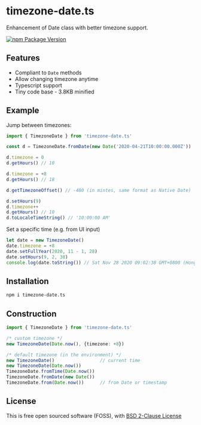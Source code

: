 # timezone-date.ts
Enhancement of Date class with better timezone support.

[![npm Package Version](https://img.shields.io/npm/v/timezone-date.ts.svg?maxAge=3600)](https://www.npmjs.com/package/timezone-date.ts)

## Features
- Compliant to `Date` methods
- Allow changing timezone anytime
- Typescript support
- Tiny code base - 3.8KB minified

## Example
Jump between timezones:
```typescript
import { TimezoneDate } from 'timezone-date.ts'

const d = TimezoneDate.fromDate(new Date('2020-04-21T10:00:00.000Z'))

d.timezone = 0
d.getHours() // 10

d.timezone = +8
d.getHours() // 18

d.getTimezoneOffset() // -480 (in mintes, same format as Native Date)

d.setHours(9)
d.timezone++
d.getHours() // 10
d.toLocaleTimeString() // '10:00:00 AM'
```

Set a specific time (e.g. from UI input)
```typescript
let date = new TimezoneDate()
date.timezone = +8
date.setFullYear(2020, 11 - 1, 28)
date.setHours(9, 2, 38)
console.log(date.toString()) // Sat Nov 28 2020 09:02:38 GMT+0800 (Hong Kong Standard Time)
```

## Installation
```bash
npm i timezone-date.ts
```
## Construction
```typescript
import { TimezoneDate } from 'timezone-date.ts'

/* custom timezone */
new TimezoneDate(Date.now(), {timezone: +8})

/* default timezone (in the environment) */
new TimezoneDate()                 // current time
new TimezoneDate(Date.now())
TimezoneDate.fromTime(Date.now())
TimezoneDate.fromDate(new Date())
TimezoneDate.from(Date.now())      // from Date or timestamp
```

## License
This is free open sourced software (FOSS), with [BSD 2-Clause License](./LICENSE)
